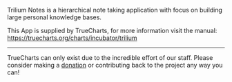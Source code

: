 Trilium Notes is a hierarchical note taking application with focus on building large personal knowledge bases.


This App is supplied by TrueCharts, for more information visit the manual: https://truecharts.org/charts/incubator/trilium

---

TrueCharts can only exist due to the incredible effort of our staff.
Please consider making a [donation](https://truecharts.org/docs/about/sponsor) or contributing back to the project any way you can!
